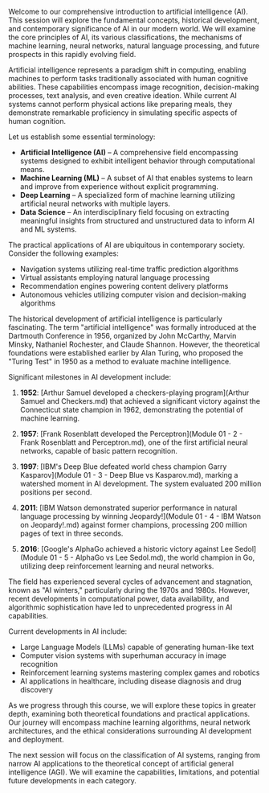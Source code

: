 Welcome to our comprehensive introduction to artificial intelligence (AI). This session will explore the fundamental concepts, historical development, and contemporary significance of AI in our modern world. We will examine the core principles of AI, its various classifications, the mechanisms of machine learning, neural networks, natural language processing, and future prospects in this rapidly evolving field.

Artificial intelligence represents a paradigm shift in computing, enabling machines to perform tasks traditionally associated with human cognitive abilities. These capabilities encompass image recognition, decision-making processes, text analysis, and even creative ideation. While current AI systems cannot perform physical actions like preparing meals, they demonstrate remarkable proficiency in simulating specific aspects of human cognition.

Let us establish some essential terminology:

- **Artificial Intelligence (AI)** – A comprehensive field encompassing systems designed to exhibit intelligent behavior through computational means.
- **Machine Learning (ML)** – A subset of AI that enables systems to learn and improve from experience without explicit programming.
- **Deep Learning** – A specialized form of machine learning utilizing artificial neural networks with multiple layers.
- **Data Science** – An interdisciplinary field focusing on extracting meaningful insights from structured and unstructured data to inform AI and ML systems.

The practical applications of AI are ubiquitous in contemporary society. Consider the following examples:
- Navigation systems utilizing real-time traffic prediction algorithms
- Virtual assistants employing natural language processing
- Recommendation engines powering content delivery platforms
- Autonomous vehicles utilizing computer vision and decision-making algorithms

The historical development of artificial intelligence is particularly fascinating. The term "artificial intelligence" was formally introduced at the Dartmouth Conference in 1956, organized by John McCarthy, Marvin Minsky, Nathaniel Rochester, and Claude Shannon. However, the theoretical foundations were established earlier by Alan Turing, who proposed the "Turing Test" in 1950 as a method to evaluate machine intelligence.

Significant milestones in AI development include:

1. **1952**: [Arthur Samuel developed a checkers-playing program](Arthur Samuel and Checkers.md) that achieved a significant victory against the Connecticut state champion in 1962, demonstrating the potential of machine learning.

2. **1957**: [Frank Rosenblatt developed the Perceptron](Module 01 - 2 - Frank Rosenblatt and Perceptron.md), one of the first artificial neural networks, capable of basic pattern recognition.

3. **1997**: [IBM's Deep Blue defeated world chess champion Garry Kasparov](Module 01 - 3 - Deep Blue vs Kasparov.md), marking a watershed moment in AI development. The system evaluated 200 million positions per second.

4. **2011**: [IBM Watson demonstrated superior performance in natural language processing by winning Jeopardy!](Module 01 - 4 - IBM Watson on Jeopardy!.md) against former champions, processing 200 million pages of text in three seconds.

5. **2016**: [Google's AlphaGo achieved a historic victory against Lee Sedol](Module 01 - 5 - AlphaGo vs Lee Sedol.md), the world champion in Go, utilizing deep reinforcement learning and neural networks.

The field has experienced several cycles of advancement and stagnation, known as "AI winters," particularly during the 1970s and 1980s. However, recent developments in computational power, data availability, and algorithmic sophistication have led to unprecedented progress in AI capabilities.

Current developments in AI include:
- Large Language Models (LLMs) capable of generating human-like text
- Computer vision systems with superhuman accuracy in image recognition
- Reinforcement learning systems mastering complex games and robotics
- AI applications in healthcare, including disease diagnosis and drug discovery

As we progress through this course, we will explore these topics in greater depth, examining both theoretical foundations and practical applications. Our journey will encompass machine learning algorithms, neural network architectures, and the ethical considerations surrounding AI development and deployment.

The next session will focus on the classification of AI systems, ranging from narrow AI applications to the theoretical concept of artificial general intelligence (AGI). We will examine the capabilities, limitations, and potential future developments in each category.


